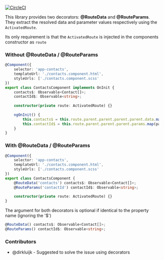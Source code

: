 [![CircleCI](https://circleci.com/gh/scaljeri/angular-route-xxl.svg?style=svg)](https://circleci.com/gh/scaljeri/angular-route-xxl)

This library provides two decorators: **@RouteData** and **@RouteParams**. They extract the resolved
data and parameter values respectively using the `ActivatedRoute`. 

Its only requirement is that the `ActivatedRoute` is injected in the components constructor as `route`

### Without @RouteData / @RouteParams

```typescript
@Component({
    selector: 'app-contacts',
    templateUrl: './contacts.component.html',
    styleUrls: ['./contacts.component.scss'
})
export class ContactsComponent implements OnInit {
    contacts$: Observable<Contact[]>;
    contactId$: Observable<string>;
    
    constructor(private route: ActivatedRoute) {}
    
    ngOnInit() {
        this.contacts$ = this.route.parent.parent.parent.parent.data.map(data => data['contacts']);
        this.contactId$ = this.route.parent.parent.parent.params.map(params => params['contactId']);
    }
}
```

### With @RouteData / @RouteParams

```typescript
@Component({
    selector: 'app-contacts',
    templateUrl: './contacts.component.html',
    styleUrls: ['./contacts.component.scss'
})
export class ContactsComponent {
    @RouteData('contacts') contacts$: Observable<Contact[]>;
    @RouteParams('contactId') contactId$: Observable<string>;
    
    constructor(private route: ActivatedRoute) {}
}
```

The argument for both decorators is optional if identical to the property name (ignoring the '$')

```typescript
@RouteData() contacts$: Observable<Contact[]>;
@RouteParams() contactId$: Observable<string>;
```

### Contributors

   + @dirkluijk - Suggested to solve the issue using decorators
